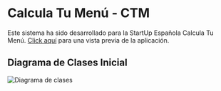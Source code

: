 # Calcula Tu Menú - CTM

Este sistema ha sido desarrollado para la StartUp Española Calcula Tu Menú. [Click aquí](https://calculatumenu.herokuapp.com) para una vista previa de la aplicación.

## Diagrama de Clases Inicial

![Diagrama de clases]()
